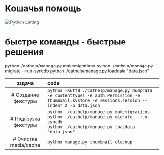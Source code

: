 # Кошачья помощь

[![Python Linting](https://github.com/paladin223/kittycat/actions/workflows/python-package.yml/badge.svg)](https://github.com/paladin223/kittycat/actions/workflows/python-package.yml)

# быстре команды - быстрые решения

python ./cathelp/manage.py makemigrations
python ./cathelp/manage.py migrate --run-syncdb
python ./cathelp/manage.py loaddata "data.json"

| задача | code |
| :---: | :--- |
| # Создание фикстуры | `python -Xutf8 ./cathelp/manage.py dumpdata -e contenttypes -e auth.Permission -e thumbnail.kvstore -e sessions.session --indent 2 -o data.json`|
| # Подгрузка фикстуры | `python ./cathelp/manage.py makemigrations`</br> `python ./cathelp/manage.py migrate --run-syncdb` </br> `python ./cathelp/manage.py loaddata "data.json"`|
| # Очистка media/cache | `python manage.py thumbnail cleanup` |